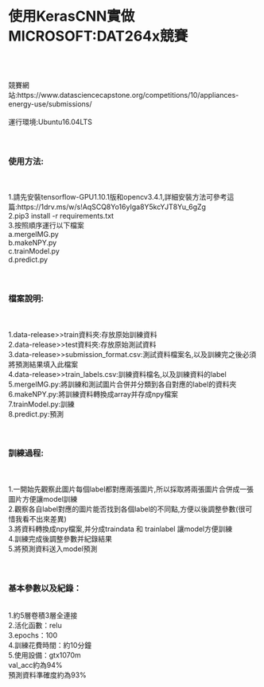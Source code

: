 <h1>使用KerasCNN實做MICROSOFT:DAT264x競賽</h1><br>
<br>
<br>
競賽網站:https://www.datasciencecapstone.org/competitions/10/appliances-energy-use/submissions/
<br>
<br>
運行環境:Ubuntu16.04LTS<br>
<br>
<br>
<h3>使用方法:</h3><br>
<br>
1.請先安裝tensorflow-GPU1.10.1版和opencv3.4.1,詳細安裝方法可參考這篇:https://1drv.ms/w/s!AqSCQ8Yo16yIga8Y5kcYJT8Yu_6gZg<br>
2.pip3 install -r requirements.txt<br>
3.按照順序運行以下檔案<br>
a.mergeIMG.py<br>
b.makeNPY.py<br>
c.trainModel.py<br>
d.predict.py<br>
<br>
<br>
<h3>檔案說明:</h3><br>
<br>
1.data-release>>train資料夾:存放原始訓練資料<br>
2.data-release>>test資料夾:存放原始測試資料<br>
3.data-release>>submission_format.csv:測試資料檔案名,以及訓練完之後必須將預測結果填入此檔案<br>
4.data-release>>train_labels.csv:訓練資料檔名,以及訓練資料的label<br>
5.mergeIMG.py:將訓練和測試圖片合併并分類到各自對應的label的資料夾<br>
6.makeNPY.py:將訓練資料轉換成array并存成npy檔案<br>
7.trainModel.py:訓練<br>
8.predict.py:預測<br>
<br>
<br>
<h3>訓練過程:</h3><br>
<br>
1.一開始先觀察此圖片每個label都對應兩張圖片,所以採取將兩張圖片合併成一張圖片方便讓model訓練<br>
2.觀察各自label對應的圖片能否找到各個label的不同點,方便以後調整參數(很可惜我看不出來差異)<br>
3.將資料轉換成npy檔案,并分成traindata 和 trainlabel 讓model方便訓練<br>
4.訓練完成後調整參數并紀錄結果<br>
5.將預測資料送入model預測<br>
<br>
<br>
<h3>基本參數以及紀錄：</h3>
<br>
1.約5層卷積3層全連接<br>
2.活化函數：relu<br>
3.epochs：100<br>
4.訓練花費時間：約10分鐘<br>
5.使用設備：gtx1070m<br>
val_acc約為94%<br>
預測資料準確度約為93%<br>
<br>
<br>

